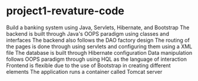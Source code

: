 # project1-revature-code
Build a banking system using Java, Servlets, Hibernate, and Bootstrap
The backend is built through Java's OOPS paradigm using classes and interfaces
The backend also follows the DAO factory design
The routing of the pages is done through using servlets and configuring them using a XML file
The database is built through Hibernate configuration
Data manipulation follows OOPS paradigm through using HQL as the language of interaction
Frontend is flexible due to the use of Bootstrap in creating different elements
The application runs a container called Tomcat server
